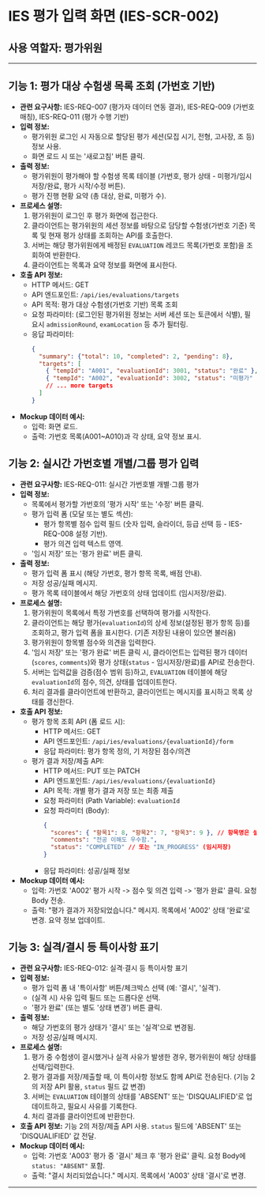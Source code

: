 # IES 평가 입력 화면 (IES-SCR-002)

## 사용 역할자: 평가위원

---

## 기능 1: 평가 대상 수험생 목록 조회 (가번호 기반)

-   **관련 요구사항:** IES-REQ-007 (평가자 데이터 연동 결과), IES-REQ-009 (가번호 매칭), IES-REQ-011 (평가 수행 기반)
-   **입력 정보:**
    -   평가위원 로그인 시 자동으로 할당된 평가 세션(모집 시기, 전형, 고사장, 조 등) 정보 사용.
    -   화면 로드 시 또는 '새로고침' 버튼 클릭.
-   **출력 정보:**
    -   평가위원이 평가해야 할 수험생 목록 테이블 (가번호, 평가 상태 - 미평가/임시저장/완료, 평가 시작/수정 버튼).
    -   평가 진행 현황 요약 (총 대상, 완료, 미평가 수).
-   **프로세스 설명:**
    1.  평가위원이 로그인 후 평가 화면에 접근한다.
    2.  클라이언트는 평가위원의 세션 정보를 바탕으로 담당할 수험생(가번호 기준) 목록 및 현재 평가 상태를 조회하는 API를 호출한다.
    3.  서버는 해당 평가위원에게 배정된 `EVALUATION` 레코드 목록(가번호 포함)을 조회하여 반환한다.
    4.  클라이언트는 목록과 요약 정보를 화면에 표시한다.
-   **호출 API 정보:**
    -   HTTP 메서드: GET
    -   API 엔드포인트: `/api/ies/evaluations/targets`
    -   API 목적: 평가 대상 수험생(가번호 기반) 목록 조회
    -   요청 파라미터: (로그인된 평가위원 정보는 서버 세션 또는 토큰에서 식별), 필요시 `admissionRound`, `examLocation` 등 추가 필터링.
    -   응답 파라미터:
        ```json
        {
          "summary": {"total": 10, "completed": 2, "pending": 8},
          "targets": [
            { "tempId": "A001", "evaluationId": 3001, "status": "완료" },
            { "tempId": "A002", "evaluationId": 3002, "status": "미평가" },
            // ... more targets
          ]
        }
        ```
-   **Mockup 데이터 예시:**
    -   입력: 화면 로드.
    -   출력: 가번호 목록(A001~A010)과 각 상태, 요약 정보 표시.

## 기능 2: 실시간 가번호별 개별/그룹 평가 입력

-   **관련 요구사항:** IES-REQ-011: 실시간 가번호별 개별·그룹 평가
-   **입력 정보:**
    -   목록에서 평가할 가번호의 '평가 시작' 또는 '수정' 버튼 클릭.
    -   평가 입력 폼 (모달 또는 별도 섹션):
        -   평가 항목별 점수 입력 필드 (숫자 입력, 슬라이더, 등급 선택 등 - IES-REQ-008 설정 기반).
        -   평가 의견 입력 텍스트 영역.
    -   '임시 저장' 또는 '평가 완료' 버튼 클릭.
-   **출력 정보:**
    -   평가 입력 폼 표시 (해당 가번호, 평가 항목 목록, 배점 안내).
    -   저장 성공/실패 메시지.
    -   평가 목록 테이블에서 해당 가번호의 상태 업데이트 (임시저장/완료).
-   **프로세스 설명:**
    1.  평가위원이 목록에서 특정 가번호를 선택하여 평가를 시작한다.
    2.  클라이언트는 해당 평가(`evaluationId`)의 상세 정보(설정된 평가 항목 등)를 조회하고, 평가 입력 폼을 표시한다. (기존 저장된 내용이 있으면 불러옴)
    3.  평가위원이 항목별 점수와 의견을 입력한다.
    4.  '임시 저장' 또는 '평가 완료' 버튼 클릭 시, 클라이언트는 입력된 평가 데이터(`scores`, `comments`)와 평가 상태(`status` - 임시저장/완료)를 API로 전송한다.
    5.  서버는 입력값을 검증(점수 범위 등)하고, `EVALUATION` 테이블에 해당 `evaluationId`의 점수, 의견, 상태를 업데이트한다.
    6.  처리 결과를 클라이언트에 반환하고, 클라이언트는 메시지를 표시하고 목록 상태를 갱신한다.
-   **호출 API 정보:**
    -   평가 항목 조회 API (폼 로드 시):
        -   HTTP 메서드: GET
        -   API 엔드포인트: `/api/ies/evaluations/{evaluationId}/form`
        -   응답 파라미터: 평가 항목 정의, 기 저장된 점수/의견
    -   평가 결과 저장/제출 API:
        -   HTTP 메서드: PUT 또는 PATCH
        -   API 엔드포인트: `/api/ies/evaluations/{evaluationId}`
        -   API 목적: 개별 평가 결과 저장 또는 최종 제출
        -   요청 파라미터 (Path Variable): `evaluationId`
        -   요청 파라미터 (Body):
            ```json
            {
              "scores": { "항목1": 8, "항목2": 7, "항목3": 9 }, // 항목명은 설정 기반
              "comments": "전공 이해도 우수함.",
              "status": "COMPLETED" // 또는 "IN_PROGRESS" (임시저장)
            }
            ```
        -   응답 파라미터: 성공/실패 정보
-   **Mockup 데이터 예시:**
    -   입력: 가번호 'A002' 평가 시작 -> 점수 및 의견 입력 -> '평가 완료' 클릭. 요청 Body 전송.
    -   출력: "평가 결과가 저장되었습니다." 메시지. 목록에서 'A002' 상태 '완료'로 변경. 요약 정보 업데이트.

## 기능 3: 실격/결시 등 특이사항 표기

-   **관련 요구사항:** IES-REQ-012: 실격·결시 등 특이사항 표기
-   **입력 정보:**
    -   평가 입력 폼 내 '특이사항' 버튼/체크박스 선택 (예: '결시', '실격').
    -   (실격 시) 사유 입력 필드 또는 드롭다운 선택.
    -   '평가 완료' (또는 별도 '상태 변경') 버튼 클릭.
-   **출력 정보:**
    -   해당 가번호의 평가 상태가 '결시' 또는 '실격'으로 변경됨.
    -   저장 성공/실패 메시지.
-   **프로세스 설명:**
    1.  평가 중 수험생이 결시했거나 실격 사유가 발생한 경우, 평가위원이 해당 상태를 선택/입력한다.
    2.  평가 결과를 저장/제출할 때, 이 특이사항 정보도 함께 API로 전송된다. (기능 2의 저장 API 활용, `status` 필드 값 변경)
    3.  서버는 `EVALUATION` 테이블의 상태를 'ABSENT' 또는 'DISQUALIFIED'로 업데이트하고, 필요시 사유를 기록한다.
    4.  처리 결과를 클라이언트에 반환한다.
-   **호출 API 정보:** 기능 2의 저장/제출 API 사용. `status` 필드에 'ABSENT' 또는 'DISQUALIFIED' 값 전달.
-   **Mockup 데이터 예시:**
    -   입력: 가번호 'A003' 평가 중 '결시' 체크 후 '평가 완료' 클릭. 요청 Body에 `status: "ABSENT"` 포함.
    -   출력: "결시 처리되었습니다." 메시지. 목록에서 'A003' 상태 '결시'로 변경.

---

